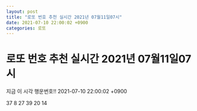 ```yaml
---
layout: post
title: "로또 번호 추천 실시간 2021년 07월11일07시"
date: 2021-07-10 22:00:02 +0900
categories: 로또
---
```


# 로또 번호 추천 실시간 2021년 07월11일07시

지금 이 시각 행운번호!! 2021-07-10 22:00:02 +0900

 37  8  27  39  20  14 

